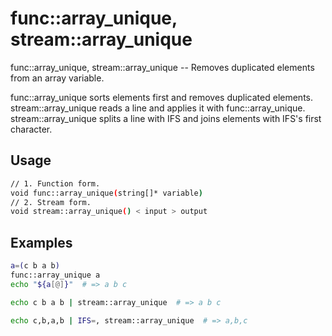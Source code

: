 # func::array_unique, stream::array_unique
func::array_unique, stream::array_unique -- Removes duplicated elements from an array variable.

func::array_unique sorts elements first and removes duplicated elements.
stream::array_unique reads a line and applies it with func::array_unique.
stream::array_unique splits a line with IFS and joins elements with IFS's
first character.

## Usage
```sh
// 1. Function form.
void func::array_unique(string[]* variable)
// 2. Stream form.
void stream::array_unique() < input > output
```


## Examples
```sh
a=(c b a b)
func::array_unique a
echo "${a[@]}"  # => a b c
```


```sh
echo c b a b | stream::array_unique  # => a b c
```


```sh
echo c,b,a,b | IFS=, stream::array_unique  # => a,b,c
```
